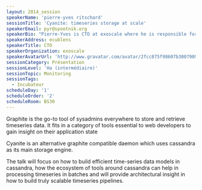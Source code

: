```yaml
---
layout: 2014_session
speakerName: 'pierre-yves ritschard'
sessionTitle: 'Cyanite: timeseries storage at scale'
speakerEmail: pyr@spootnik.org
speakerBio: "Pierre-Yves is CTO at exoscale where he is responsible for architecture and strategic technology choices, relying on experience in the architecture of very large corporate system as well as technical product design in several startups.\n\nPierre-Yves is an active member of the open-source community with key contributions to OpenBSD, collectd and riemann amongst others."
speakerAddress: ecublens
speakerTitle: CTO
speakerOrganization: exoscale
speakerAvatarUrl: 'http://www.gravatar.com/avatar/2fcc875f98607b3007909fe4be99160d?size=200&default=mm'
sessionCategory: Présentation
sessionLevel: 'Ha (intermédiaire)'
sessionTopic: Monitoring
sessionTags:
  - Incubateur
scheduleDay: '1'
scheduleOrder: '2'
scheduleRoom: BS30
---
```


Graphite is the go-to tool of sysadmins everywhere to store and retrieve timeseries data. It fits in a category of tools essential to web developers to gain insight on their application state                                                    
                                                                                
Cyanite is an alternative graphite compatible daemon which uses cassandra as  its main storage engine.  
                                                      
                                                                                
The talk will focus on how to build efficient time-series data models in  cassandra, how the ecosystem of tools around cassandra can help in processing  timeseries in batches and will provide architectural insight in how to build  truly scalable timeseries pipelines.
